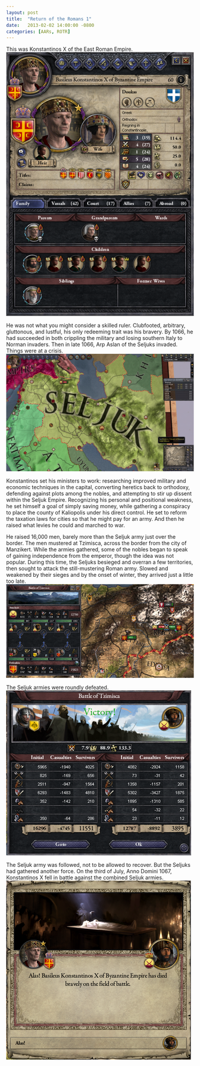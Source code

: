 ```yaml
---
layout: post
title:  "Return of the Romans 1"
date:   2013-02-02 14:00:00 -0800
categories: [AARs, ROTR]
---
```

This was Konstantinos X of the East Roman Empire.  
![](/assets/return_of_the_romans_images/1-1.png)

He was not what you might consider a skilled ruler. Clubfooted, arbitrary, gluttonous, and lustful, his only redeeming trait was his bravery. By 1066, he had succeeded in both crippling the military and losing southern Italy to Norman invaders. Then in late 1066, Arp Aslan of the Seljuks invaded. Things were at a crisis.  
![](/assets/return_of_the_romans_images/1-2.png)

Konstantinos set his ministers to work: researching improved military and economic techniques in the capital, converting heretics back to orthodoxy, defending against plots among the nobles, and attempting to stir up dissent within the Seljuk Empire. Recognizing his personal and positional weakness, he set himself a goal of simply saving money, while gathering a conspiracy to place the county of Kaliopolis under his direct control. He set to reform the taxation laws for cities so that he might pay for an army. And then he raised what levies he could and marched to war.

He raised 16,000 men, barely more than the Seljuk army just over the border. The men mustered at Tzimisca, across the border from the city of Manzikert. While the armies gathered, some of the nobles began to speak of gaining independence from the emperor, though the idea was not popular. During this time, the Seljuks besieged and overran a few territories, then sought to attack the still-mustering Roman army. Slowed and weakened by their sieges and by the onset of winter, they arrived just a little too late.  
![](/assets/return_of_the_romans_images/1-4.png)

The Seljuk armies were roundly defeated.  
![](/assets/return_of_the_romans_images/1-5.png)

The Seljuk army was followed, not to be allowed to recover. But the Seljuks had gathered another force. On the third of July, Anno Domini 1067, Konstantinos X fell in battle against the combined Seljuk armies.  
![](/assets/return_of_the_romans_images/1-6.png)